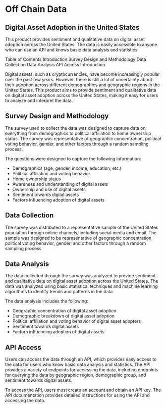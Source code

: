 # Off Chain Data

## Digital Asset Adoption in the United States

This product provides sentiment and qualitative data on digital asset adoption across the United States. The data is easily accessible to anyone who can use an API and knows basic data analysis and statistics.

Table of Contents
Introduction
Survey Design and Methodology
Data Collection
Data Analysis
API Access
Introduction

Digital assets, such as cryptocurrencies, have become increasingly popular over the past few years. However, there is still a lot of uncertainty about their adoption across different demographics and geographic regions in the United States. This product aims to provide sentiment and qualitative data on digital asset adoption across the United States, making it easy for users to analyze and interpret the data.

## Survey Design and Methodology

The survey used to collect the data was designed to capture data on everything from demographics to political affiliation to home ownership status. The survey was representative of geographic concentration, political voting behavior, gender, and other factors through a random sampling process.

The questions were designed to capture the following information:

- Demographics (age, gender, income, education, etc.)
- Political affiliation and voting behavior
- Home ownership status
- Awareness and understanding of digital assets
- Ownership and use of digital assets
- Sentiment towards digital assets
- Factors influencing adoption of digital assets

## Data Collection

The survey was distributed to a representative sample of the United States population through online channels, including social media and email. The sample was designed to be representative of geographic concentration, political voting behavior, gender, and other factors through a random sampling process.

## Data Analysis

The data collected through the survey was analyzed to provide sentiment and qualitative data on digital asset adoption across the United States. The data was analyzed using basic statistical techniques and machine learning algorithms to identify trends and patterns in the data.

The data analysis includes the following:

- Geographic concentration of digital asset adoption
- Demographic breakdown of digital asset adoption
- Political affiliation and voting behavior of digital asset adopters
- Sentiment towards digital assets
- Factors influencing adoption of digital assets

## API Access

Users can access the data through an API, which provides easy access to the data for users who know basic data analysis and statistics. The API provides a variety of endpoints for accessing the data, including endpoints for querying the data by geographic region, demographic group, and sentiment towards digital assets.

To access the API, users must create an account and obtain an API key. The API documentation provides detailed instructions for using the API and accessing the data.
